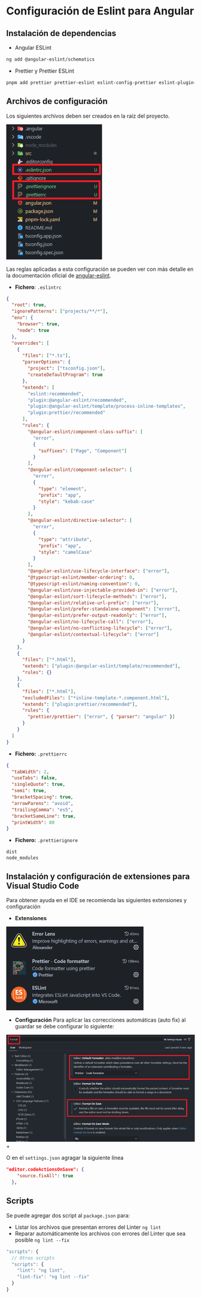# Configuración de Eslint para Angular 
## Instalación de dependencias
- Angular ESLint
```bash
ng add @angular-eslint/schematics
```
- Prettier y Prettier ESLint
```bash
pnpm add prettier prettier-eslint eslint-config-prettier eslint-plugin-prettier -D
```
## Archivos de configuración
Los siguientes archivos deben ser creados en la raíz del proyecto.

![Archivos de configuración en la raíz del proyecto](./assets/files.png)

Las reglas aplicadas a esta configuración se pueden ver con más detalle en la documentación oficial de [angular-eslint](https://github.com/angular-eslint/angular-eslint/tree/main/packages/eslint-plugin/docs/rules). 
- **Fichero**: `.eslintrc`
```json
{
  "root": true,
  "ignorePatterns": ["projects/**/*"],
  "env": {
    "browser": true,
    "node": true
  },
  "overrides": [
    {
      "files": ["*.ts"],
      "parserOptions": {
        "project": ["tsconfig.json"],
        "createDefaultProgram": true
      },
      "extends": [
        "eslint:recommended",
        "plugin:@angular-eslint/recommended",
        "plugin:@angular-eslint/template/process-inline-templates",
        "plugin:prettier/recommended"
      ],
      "rules": {
        "@angular-eslint/component-class-suffix": [
          "error",
          {
            "suffixes": ["Page", "Component"]
          }
        ],
        "@angular-eslint/component-selector": [
          "error",
          {
            "type": "element",
            "prefix": "app",
            "style": "kebab-case"
          }
        ],
        "@angular-eslint/directive-selector": [
          "error",
          {
            "type": "attribute",
            "prefix": "app",
            "style": "camelCase"
          }
        ],
        "@angular-eslint/use-lifecycle-interface": ["error"],
        "@typescript-eslint/member-ordering": 0,
        "@typescript-eslint/naming-convention": 0,
        "@angular-eslint/use-injectable-provided-in": ["error"],
        "@angular-eslint/sort-lifecycle-methods": ["error"],
        "@angular-eslint/relative-url-prefix": ["error"],
        "@angular-eslint/prefer-standalone-component": ["error"],
        "@angular-eslint/prefer-output-readonly": ["error"],
        "@angular-eslint/no-lifecycle-call": ["error"],
        "@angular-eslint/no-conflicting-lifecycle": ["error"],
        "@angular-eslint/contextual-lifecycle": ["error"]
      }
    },
    {
      "files": ["*.html"],
      "extends": ["plugin:@angular-eslint/template/recommended"],
      "rules": {}
    },
    {
      "files": ["*.html"],
      "excludedFiles": ["*inline-template-*.component.html"],
      "extends": ["plugin:prettier/recommended"],
      "rules": {
        "prettier/prettier": ["error", { "parser": "angular" }]
      }
    }
  ]
}
```
- **Fichero:** `.prettierrc`
```json
{
  "tabWidth": 2,
  "useTabs": false,
  "singleQuote": true,
  "semi": true,
  "bracketSpacing": true,
  "arrowParens": "avoid",
  "trailingComma": "es5",
  "bracketSameLine": true,
  "printWidth": 80
}
```
- **Fichero:** `.prettierignore`
```plain
dist
node_modules
```
## Instalación y configuración de extensiones para Visual Studio Code
Para obtener ayuda en el IDE se recomienda las siguientes extensiones y configuración
- **Extensiones**

![Extensiones para visual studio code](./assets/extensions.png)

- **Configuración**
Para aplicar las correcciones automáticas (auto fix) al guardar se debe configurar lo siguiente:

![Configuración para visual studio code](./assets/settings.png)+

O en el `settings.json` agragar la siguiente línea
```json
"editor.codeActionsOnSave": {
    "source.fixAll": true
  },
```
## Scripts
Se puede agregar dos script al `package.json` para:
- Listar los archivos que presentan errores del Linter `ng lint`
- Reparar automáticamente los archivos con errores del Linter que sea posible `ng lint --fix`
```js
"scripts": {
  // Otros scripts
  "scripts": {
    "lint": "ng lint",
    "lint-fix": "ng lint --fix"
  }
}
```
